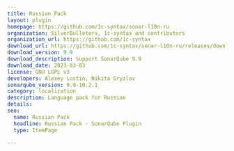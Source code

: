 ```yaml
---
title: Russian Pack
layout: plugin
homepage: https://github.com/1c-syntax/sonar-l10n-ru
organization: SilverBulleters, 1c-syntax and contributors
organization_url: https://github.com/1c-syntax
download_url: https://github.com/1c-syntax/sonar-l10n-ru/releases/download/v9.9/sonar-l10n-ru-plugin-9.9.jar
download_version: 9.9
download_description: Support SonarQube 9.9
download_date: 2023-03-03
license: GNU LGPL v3
developers: Alexey Lustin, Nikita Gryzlov
sonarqube_version: 9.9-10.2.1
category: localization
description: Language pack for Russian
details: 
seo:
  name: Russian Pack
  headline: Russian Pack - SonarQube Plugin
  type: ItemPage

---
```

